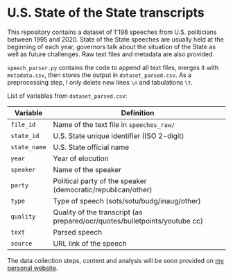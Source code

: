# U.S. State of the State transcripts

This repository contains a dataset of 1'198 speeches from U.S. politicians between 1995 and 2020. State of the State speeches are usually held at the beginning of each year, governors talk about the situation of the State as well as future challenges. Raw text files and metadata are also provided.

`speech_parser.py` contains the code to append all text files, merges it with `metadata.csv`, then stores the output in `dataset_parsed.csv`. As a preprocessing step, I only delete new lines `\n` and tabulations `\t`.

List of variables from `dataset_parsed.csv`:

Variable | Definition
-------|-----------
`file_id` | Name of the text file in `speeches_raw/`
`state_id` | U.S. State unique identifier (ISO 2-digit)
`state_name` | U.S. State official name
`year` | Year of elocution
`speaker` | Name of the speaker
`party` | Political party of the speaker (democratic/republican/other)
`type` | Type of speech (sots/sotu/budg/inaug/other)
`quality` | Quality of the transcript (as prepared/ocr/quotes/bulletpoints/youtube cc)
`text` | Parsed speech
`source` | URL link of the speech

The data collection steps, content and analysis will be soon provided on [my personal website](leopicard.net).